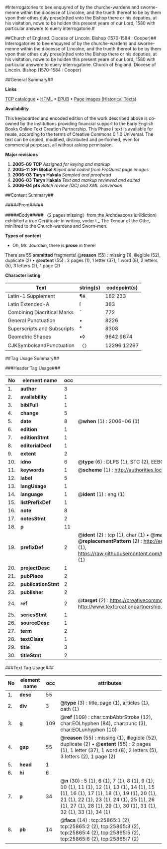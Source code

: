 #Interrogatories to bee enquyred of by the churche-wardens and sworne-menne within the diocesse of Lincolne, and the trueth thereof to be by them vpon their othes duly prese[n]ted vnto the Bishop there or his deputies, at his visitation, nowe to be holden this present yeare of our Lord, 1580 with particular answere to euery interrogatorie.#

##Church of England. Diocese of Lincoln. Bishop (1570-1584 : Cooper)##
Interrogatories to bee enquyred of by the churche-wardens and sworne-menne within the diocesse of Lincolne, and the trueth thereof to be by them vpon their othes duly prese[n]ted vnto the Bishop there or his deputies, at his visitation, nowe to be holden this present yeare of our Lord, 1580 with particular answere to euery interrogatorie.
Church of England. Diocese of Lincoln. Bishop (1570-1584 : Cooper)

##General Summary##

**Links**

[TCP catalogue](http://www.ota.ox.ac.uk/tcp/)  • 
[HTML](http://tei.it.ox.ac.uk/tcp/Texts-HTML/free/A00/A00193.html)  • 
[EPUB](http://tei.it.ox.ac.uk/tcp/Texts-EPUB/free/A00/A00193.epub) • 
[Page images (Historical Texts)](https://data.historicaltexts.jisc.ac.uk/view?pubId=eebo-22914254e&pageId=eebo-22914254e-25865-1)

**Availability**

This keyboarded and encoded edition of the
	       work described above is co-owned by the institutions
	       providing financial support to the Early English Books
	       Online Text Creation Partnership. This Phase I text is
	       available for reuse, according to the terms of Creative
	       Commons 0 1.0 Universal. The text can be copied,
	       modified, distributed and performed, even for
	       commercial purposes, all without asking permission.

**Major revisions**

1. __2005-09__ __TCP__ *Assigned for keying and markup*
1. __2005-11__ __SPi Global__ *Keyed and coded from ProQuest page images*
1. __2006-03__ __Taryn Hakala__ *Sampled and proofread*
1. __2006-03__ __Taryn Hakala__ *Text and markup reviewed and edited*
1. __2006-04__ __pfs__ *Batch review (QC) and XML conversion*

##Content Summary##

#####Front#####

#####Body#####
〈2 pages missing〉from the Archdeacons iuriſdiction) exhibited a true Certificate in writing, vnder t
    _ The Tenour of the Othe, miniſtred to the Church-wardens and Sworn-men.

**Types of content**

  * Oh, Mr. Jourdain, there is **prose** in there!

There are 55 **ommitted** fragments! 
 @__reason__ (55) : missing (1), illegible (52), duplicate (2)  •  @__extent__ (55) : 2 pages (1), 1 letter (37), 1 word (8), 2 letters (5), 3 letters (2), 1 page (2)

**Character listing**


|Text|string(s)|codepoint(s)|
|---|---|---|
|Latin-1 Supplement|¶é|182 233|
|Latin Extended-A|ſ|383|
|Combining             Diacritical Marks|̄|772|
|General Punctuation|•|8226|
|Superscripts             and Subscripts|⁴|8308|
|Geometric Shapes|▪◊|9642 9674|
|CJKSymbolsandPunctuation|〈〉|12296 12297|

##Tag Usage Summary##

###Header Tag Usage###

|No|element name|occ|attributes|
|---|---|---|---|
|1.|__author__|3||
|2.|__availability__|1||
|3.|__biblFull__|1||
|4.|__change__|5||
|5.|__date__|8| @__when__ (1) : 2006-06 (1)|
|6.|__edition__|1||
|7.|__editionStmt__|1||
|8.|__editorialDecl__|1||
|9.|__extent__|2||
|10.|__idno__|6| @__type__ (6) : DLPS (1), STC (2), EEBO-CITATION (1), OCLC (1), VID (1)|
|11.|__keywords__|1| @__scheme__ (1) : http://authorities.loc.gov/ (1)|
|12.|__label__|5||
|13.|__langUsage__|1||
|14.|__language__|1| @__ident__ (1) : eng (1)|
|15.|__listPrefixDef__|1||
|16.|__note__|8||
|17.|__notesStmt__|2||
|18.|__p__|11||
|19.|__prefixDef__|2| @__ident__ (2) : tcp (1), char (1)  •  @__matchPattern__ (2) : ([0-9\-]+):([0-9IVX]+) (1), (.+) (1)  •  @__replacementPattern__ (2) : http://eebo.chadwyck.com/downloadtiff?vid=$1&page=$2 (1), https://raw.githubusercontent.com/textcreationpartnership/Texts/master/tcpchars.xml#$1 (1)|
|20.|__projectDesc__|1||
|21.|__pubPlace__|2||
|22.|__publicationStmt__|2||
|23.|__publisher__|2||
|24.|__ref__|2| @__target__ (2) : https://creativecommons.org/publicdomain/zero/1.0/ (1), http://www.textcreationpartnership.org/docs/. (1)|
|25.|__seriesStmt__|1||
|26.|__sourceDesc__|1||
|27.|__term__|2||
|28.|__textClass__|1||
|29.|__title__|3||
|30.|__titleStmt__|2||


###Text Tag Usage###

|No|element name|occ|attributes|
|---|---|---|---|
|1.|__desc__|55||
|2.|__div__|3| @__type__ (3) : title_page (1), articles (1), oath (1)|
|3.|__g__|109| @__ref__ (109) : char:cmbAbbrStroke (12), char:EOLhyphen (84), char:punc (3), char:EOLunhyphen (10)|
|4.|__gap__|55| @__reason__ (55) : missing (1), illegible (52), duplicate (2)  •  @__extent__ (55) : 2 pages (1), 1 letter (37), 1 word (8), 2 letters (5), 3 letters (2), 1 page (2)|
|5.|__head__|1||
|6.|__hi__|6||
|7.|__p__|34| @__n__ (30) : 5 (1), 6 (1), 7 (1), 8 (1), 9 (1), 10 (1), 11 (1), 12 (1), 13 (1), 14 (1), 15 (1), 16 (1), 17 (1), 18 (1), 19 (1), 20 (1), 21 (1), 22 (1), 23 (1), 24 (1), 25 (1), 26 (1), 27 (1), 28 (1), 29 (1), 30 (1), 31 (1), 32 (1), 33 (1), 34 (1)|
|8.|__pb__|14| @__facs__ (14) : tcp:25865:1 (2), tcp:25865:2 (2), tcp:25865:3 (2), tcp:25865:4 (2), tcp:25865:5 (2), tcp:25865:6 (2), tcp:25865:7 (2)|
